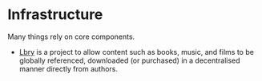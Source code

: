 # Infrastructure

Many things rely on core components.

* [Lbry](https://lbry.io/) is a project to allow content such as books, music,
and films to be globally referenced, downloaded (or purchased) in a
decentralised manner directly from authors.
